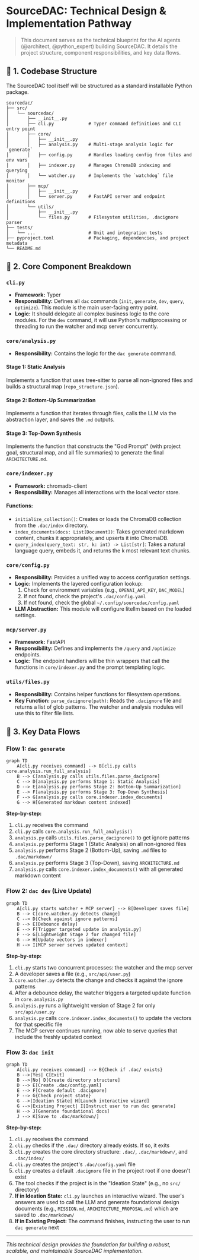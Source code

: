 # SourceDAC: Technical Design & Implementation Pathway

> This document serves as the technical blueprint for the AI agents (@architect, @python_expert) building SourceDAC. It details the project structure, component responsibilities, and key data flows.

## 📁 1. Codebase Structure

The SourceDAC tool itself will be structured as a standard installable Python package.

```
sourcedac/
├── src/
│   └── sourcedac/
│       ├── __init__.py
│       ├── cli.py             # Typer command definitions and CLI entry point
│       ├── core/
│       │   ├── __init__.py
│       │   ├── analysis.py    # Multi-stage analysis logic for `generate`
│       │   ├── config.py      # Handles loading config from files and env vars
│       │   ├── indexer.py     # Manages ChromaDB indexing and querying
│       │   └── watcher.py     # Implements the `watchdog` file monitor
│       ├── mcp/
│       │   ├── __init__.py
│       │   └── server.py      # FastAPI server and endpoint definitions
│       └── utils/
│           ├── __init__.py
│           └── files.py       # Filesystem utilities, .dacignore parser
├── tests/
│   └── ...                    # Unit and integration tests
├── pyproject.toml             # Packaging, dependencies, and project metadata
└── README.md
```

## 🧩 2. Core Component Breakdown

### `cli.py`
- **Framework:** Typer
- **Responsibility:** Defines all `dac` commands (`init`, `generate`, `dev`, `query`, `optimize`). This module is the main user-facing entry point.
- **Logic:** It should delegate all complex business logic to the core modules. For the `dev` command, it will use Python's multiprocessing or threading to run the watcher and mcp server concurrently.

### `core/analysis.py`
- **Responsibility:** Contains the logic for the `dac generate` command.

#### Stage 1: Static Analysis
Implements a function that uses tree-sitter to parse all non-ignored files and builds a structural map (`repo_structure.json`).

#### Stage 2: Bottom-Up Summarization
Implements a function that iterates through files, calls the LLM via the abstraction layer, and saves the `.md` outputs.

#### Stage 3: Top-Down Synthesis
Implements the function that constructs the "God Prompt" (with project goal, structural map, and all file summaries) to generate the final `ARCHITECTURE.md`.

### `core/indexer.py`
- **Framework:** chromadb-client
- **Responsibility:** Manages all interactions with the local vector store.

#### Functions:
- `initialize_collection()`: Creates or loads the ChromaDB collection from the `.dac/index` directory.
- `index_documents(docs: List[Document])`: Takes generated markdown content, chunks it appropriately, and upserts it into ChromaDB.
- `query_index(query_text: str, k: int) -> List[str]`: Takes a natural language query, embeds it, and returns the k most relevant text chunks.

### `core/config.py`
- **Responsibility:** Provides a unified way to access configuration settings.
- **Logic:** Implements the layered configuration lookup:
  1. Check for environment variables (e.g., `OPENAI_API_KEY`, `DAC_MODEL`)
  2. If not found, check the project's `.dac/config.yaml`
  3. If not found, check the global `~/.config/sourcedac/config.yaml`
- **LLM Abstraction:** This module will configure litellm based on the loaded settings.

### `mcp/server.py`
- **Framework:** FastAPI
- **Responsibility:** Defines and implements the `/query` and `/optimize` endpoints.
- **Logic:** The endpoint handlers will be thin wrappers that call the functions in `core/indexer.py` and the prompt templating logic.

### `utils/files.py`
- **Responsibility:** Contains helper functions for filesystem operations.
- **Key Function:** `parse_dacignore(path)`: Reads the `.dacignore` file and returns a list of glob patterns. The watcher and analysis modules will use this to filter file lists.

## 🔄 3. Key Data Flows

### Flow 1: `dac generate`

```mermaid
graph TD
    A[cli.py receives command] --> B[cli.py calls core.analysis.run_full_analysis]
    B --> C[analysis.py calls utils.files.parse_dacignore]
    C --> D[analysis.py performs Stage 1: Static Analysis]
    D --> E[analysis.py performs Stage 2: Bottom-Up Summarization]
    E --> F[analysis.py performs Stage 3: Top-Down Synthesis]
    F --> G[analysis.py calls core.indexer.index_documents]
    G --> H[Generated markdown content indexed]
```

**Step-by-step:**
1. `cli.py` receives the command
2. `cli.py` calls `core.analysis.run_full_analysis()`
3. `analysis.py` calls `utils.files.parse_dacignore()` to get ignore patterns
4. `analysis.py` performs Stage 1 (Static Analysis) on all non-ignored files
5. `analysis.py` performs Stage 2 (Bottom-Up), saving `.md` files to `.dac/markdown/`
6. `analysis.py` performs Stage 3 (Top-Down), saving `ARCHITECTURE.md`
7. `analysis.py` calls `core.indexer.index_documents()` with all generated markdown content

### Flow 2: `dac dev` (Live Update)

```mermaid
graph TD
    A[cli.py starts watcher + MCP server] --> B[Developer saves file]
    B --> C[core.watcher.py detects change]
    C --> D[Check against ignore patterns]
    D --> E[Debounce delay]
    E --> F[Trigger targeted update in analysis.py]
    F --> G[Lightweight Stage 2 for changed file]
    G --> H[Update vectors in indexer]
    H --> I[MCP server serves updated context]
```

**Step-by-step:**
1. `cli.py` starts two concurrent processes: the watcher and the mcp server
2. A developer saves a file (e.g., `src/api/user.py`)
3. `core.watcher.py` detects the change and checks it against the ignore patterns
4. After a debounce delay, the watcher triggers a targeted update function in `core.analysis.py`
5. `analysis.py` runs a lightweight version of Stage 2 for only `src/api/user.py`
6. `analysis.py` calls `core.indexer.index_documents()` to update the vectors for that specific file
7. The MCP server continues running, now able to serve queries that include the freshly updated context

### Flow 3: `dac init`

```mermaid
graph TD
    A[cli.py receives command] --> B{Check if .dac/ exists}
    B -->|Yes| C[Exit]
    B -->|No| D[Create directory structure]
    D --> E[Create .dac/config.yaml]
    E --> F[Create default .dacignore]
    F --> G{Check project state}
    G -->|Ideation State| H[Launch interactive wizard]
    G -->|Existing Project| I[Instruct user to run dac generate]
    H --> J[Generate foundational docs]
    J --> K[Save to .dac/markdown/]
```

**Step-by-step:**
1. `cli.py` receives the command
2. `cli.py` checks if the `.dac/` directory already exists. If so, it exits
3. `cli.py` creates the core directory structure: `.dac/`, `.dac/markdown/`, and `.dac/index/`
4. `cli.py` creates the project's `.dac/config.yaml` file
5. `cli.py` creates a default `.dacignore` file in the project root if one doesn't exist
6. The tool checks if the project is in the "Ideation State" (e.g., no `src/` directory)
7. **If in Ideation State:** `cli.py` launches an interactive wizard. The user's answers are used to call the LLM and generate foundational design documents (e.g., `MISSION.md`, `ARCHITECTURE_PROPOSAL.md`) which are saved to `.dac/markdown/`
8. **If in Existing Project:** The command finishes, instructing the user to run `dac generate` next

---

*This technical design provides the foundation for building a robust, scalable, and maintainable SourceDAC implementation.*
